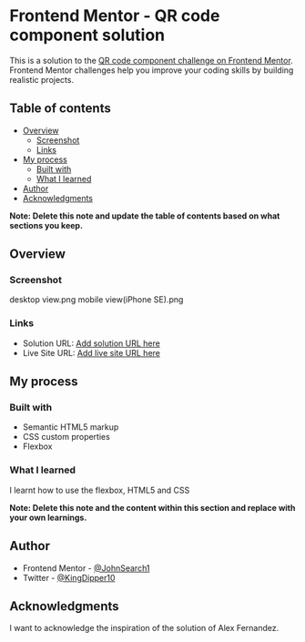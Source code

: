 # Frontend Mentor - QR code component solution

This is a solution to the [QR code component challenge on Frontend Mentor](https://www.frontendmentor.io/challenges/qr-code-component-iux_sIO_H). Frontend Mentor challenges help you improve your coding skills by building realistic projects. 

## Table of contents

- [Overview](#overview)
  - [Screenshot](#screenshot)
  - [Links](#links)
- [My process](#my-process)
  - [Built with](#built-with)
  - [What I learned](#what-i-learned)
- [Author](#author)
- [Acknowledgments](#acknowledgments)

**Note: Delete this note and update the table of contents based on what sections you keep.**

## Overview

### Screenshot
desktop view.png
mobile view(iPhone SE).png


### Links
- Solution URL: [Add solution URL here](https://your-solution-url.com)
- Live Site URL: [Add live site URL here](https://your-live-site-url.com)

## My process

### Built with
- Semantic HTML5 markup
- CSS custom properties
- Flexbox


### What I learned
I learnt how to use the flexbox, HTML5 and CSS

**Note: Delete this note and the content within this section and replace with your own learnings.**


## Author
- Frontend Mentor - [@JohnSearch1](https://www.frontendmentor.io/profile/JohnSearch1)
- Twitter - [@KingDipper10](https://www.twitter.com/KingDipper10)


## Acknowledgments
I want to acknowledge the inspiration of the solution of Alex Fernandez.
